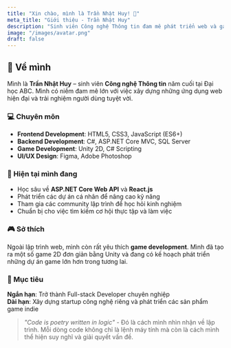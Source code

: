```yaml
---
title: "Xin chào, mình là Trần Nhật Huy! 👋"
meta_title: "Giới thiệu - Trần Nhật Huy"
description: "Sinh viên Công nghệ Thông tin đam mê phát triển web và game development"
image: "/images/avatar.png"
draft: false
---
```


## 🎯 Về mình

Mình là **Trần Nhật Huy** – sinh viên **Công nghệ Thông tin** năm cuối tại Đại học ABC. Mình có niềm đam mê lớn với việc xây dựng những ứng dụng web hiện đại và trải nghiệm người dùng tuyệt vời.

### 💻 Chuyên môn

- **Frontend Development**: HTML5, CSS3, JavaScript (ES6+)
- **Backend Development**: C#, ASP.NET Core MVC, SQL Server
- **Game Development**: Unity 2D, C# Scripting
- **UI/UX Design**: Figma, Adobe Photoshop

### 🌱 Hiện tại mình đang

- Học sâu về **ASP.NET Core Web API** và **React.js**
- Phát triển các dự án cá nhân để nâng cao kỹ năng
- Tham gia các community lập trình để học hỏi kinh nghiệm
- Chuẩn bị cho việc tìm kiếm cơ hội thực tập và làm việc

### 🎮 Sở thích

Ngoài lập trình web, mình còn rất yêu thích **game development**. Mình đã tạo ra một số game 2D đơn giản bằng Unity và đang có kế hoạch phát triển những dự án game lớn hơn trong tương lai.

### 🎯 Mục tiêu

**Ngắn hạn**: Trở thành Full-stack Developer chuyên nghiệp  
**Dài hạn**: Xây dựng startup công nghệ riêng và phát triển các sản phẩm game indie

> *"Code is poetry written in logic"* - Đó là cách mình nhìn nhận về lập trình. Mỗi dòng code không chỉ là lệnh máy tính mà còn là cách mình thể hiện suy nghĩ và giải quyết vấn đề.